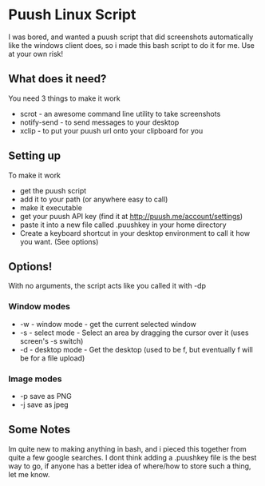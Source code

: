 Puush Linux Script
==================

I was bored, and wanted a puush script that did screenshots automatically like the windows client does, so i made this bash script to do it for me. Use at your own risk!

What does it need?
------------------
You need 3 things to make it work
- scrot - an awesome command line utility to take screenshots
- notify-send - to send messages to your desktop
- xclip - to put your puush url onto your clipboard for you

Setting up
----------
To make it work
- get the puush script
- add it to your path (or anywhere easy to call)
- make it executable
- get your puush API key (find it at http://puush.me/account/settings)
- paste it into a new file called .puushkey in your home directory
- Create a keyboard shortcut in your desktop environment to call it how you want. (See options)

Options!
--------
With no arguments, the script acts like you called it with -dp

### Window modes
- -w - window mode - get the current selected window
- -s - select mode - Select an area by dragging the cursor over it (uses screen's -s switch)
- -d - desktop mode - Get the desktop (used to be f, but eventually f will be for a file upload)

### Image modes
- -p save as PNG
- -j save as jpeg


Some Notes
----------
Im quite new to making anything in bash, and i pieced this together from quite a few google searches.
I dont think adding a .puushkey file is the best way to go, if anyone has a better idea of where/how to store such a thing, let me know.
